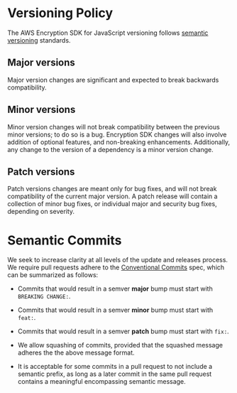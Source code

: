 # Versioning Policy

The AWS Encryption SDK for JavaScript versioning follows [semantic versioning][link-semver] standards.

## Major versions

Major version changes are significant and expected to break backwards compatibility.

## Minor versions

Minor version changes will not break compatibility between the previous minor versions;
to do so is a bug.
Encryption SDK changes will also involve addition of optional features, and non-breaking enhancements.
Additionally, any change to the version of a dependency is a minor version change.

## Patch versions

Patch versions changes are meant only for bug fixes,
and will not break compatibility of the current major version.
A patch release will contain a collection of minor bug fixes, 
or individual major and security bug fixes, depending on severity.

# Semantic Commits

We seek to increase clarity at all levels of the update and releases process.
We require pull requests adhere to the [Conventional Commits][conventional-commits] spec,
which can be summarized as follows:

* Commits that would result in a semver **major** bump must start with `BREAKING CHANGE:`.
* Commits that would result in a semver **minor** bump must start with `feat:`.
* Commits that would result in a semver **patch** bump must start with `fix:`.

* We allow squashing of commits,
  provided that the squashed message adheres the the above message format.

* It is acceptable for some commits in a pull request to not include a semantic prefix,
  as long as a later commit in the same pull request contains a meaningful encompassing semantic message.

[link-semver]:https://semver.org/
[conventional-commits]: https://conventionalcommits.org/
